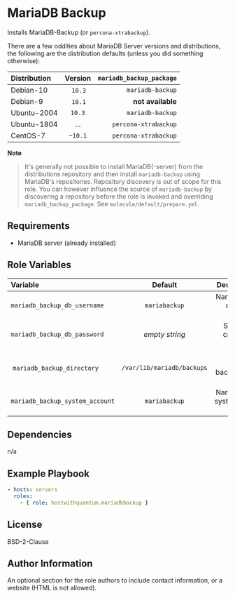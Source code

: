# MariaDB Backup

Installs MariaDB-Backup (or `percona-xtrabackup`).

There are a few oddities about MariaDB Server versions and distributions, the following are the distribution defaults (unless you did something otherwise):

| Distribution | Version | `mariadb_backup_package` |
| :------------- | :----------: | -----------: |
| Debian-10 | `10.3` | `mariadb-backup` |
| Debian-9 | `10.1` | **not available** |
| Ubuntu-2004 | `10.3` | `mariadb-backup` |
| Ubuntu-1804 | ... | `percona-xtrabackup` |
| CentOS-7 | `~10.1` | `percona-xtrabackup` |

**Note**

> It's generally not possible to install MariaDB(-server) from the distributions repository and then install `mariadb-backup` using MariaDB's repositories.
> Repository discovery is out of scope for this role. You can however influence the source of  `mariadb-backup` by discovering a repository before the role is invoked and overriding `mariadb_backup_package`. See `molecule/default/prepare.yml`.

## Requirements

 - MariaDB server (already installed)

## Role Variables

| Variable | Default | Description |
| :------------- | :----------: | -----------: |
| `mariadb_backup_db_username` | `mariabackup` | Name of the database user |
| `mariadb_backup_db_password` | _empty string_ | Set this to create the user. |
| `mariadb_backup_directory` | `/var/lib/mariadb/backups` | Location where backups are stored |
| `mariadb_backup_system_account` | `mariabackup` | Name of the system/linux account |


## Dependencies

n/a

## Example Playbook

```yaml
- hosts: servers
  roles:
    - { role: hostwithquantum.mariadbbackup }
```

## License

BSD-2-Clause

## Author Information

An optional section for the role authors to include contact information, or a website (HTML is not allowed).
